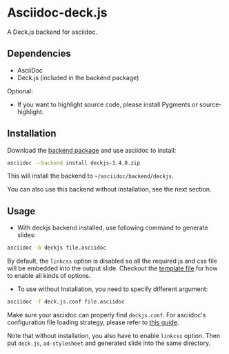 # Asciidoc-deck.js

A Deck.js backend for asciidoc. 


## Dependencies

* AsciiDoc
* Deck.js (included in the backend package)

Optional:

* If you want to highlight source code, please install Pygments or source-highlight.


## Installation

Download the [backend package][deckjs] and use asciidoc to install:

~~~~.bash
asciidoc --backend install deckjs-1.4.0.zip
~~~~

This will install the backend to `~/asciidoc/backend/deckjs`.

You can also use this backend without installation, see the next section.


## Usage

* With deckjs backend installed, use following command to generate slides:

~~~~.bash
asciidoc -b deckjs file.asciidoc
~~~~

By default, the `linkcss` option is disabled so all the required js and css file will be embedded into the output slide. Checkout the [template file][example] for how to enable all kinds of options.

* To use without Installation, you need to specify different argument:

~~~~.bash
asciidoc -f deck.js.conf file.asciidoc
~~~~

Make sure your asciidoc can properly find `deckjs.conf`. For asciidoc's configuration file loading strategy, please refer to [this guide][asc-conf-guide].

Note that without installation, you also have to enable `linkcss` option. Then put `deck.js`, `ad-stylesheet` and generated slide into the same directory. 



[deckjs]:https://github.com/downloads/houqp/asciidoc-deckjs/deckjs-1.2.2.zip
[deckjs-ext]:https://github.com/downloads/houqp/asciidoc-deckjs/deck.js.extended.zip
[asc-conf-guide]:http://www.methods.co.nz/asciidoc/userguide.html#X27
[example]:http://houqp.github.com/asciidoc-deckjs/example-template.asciidoc

